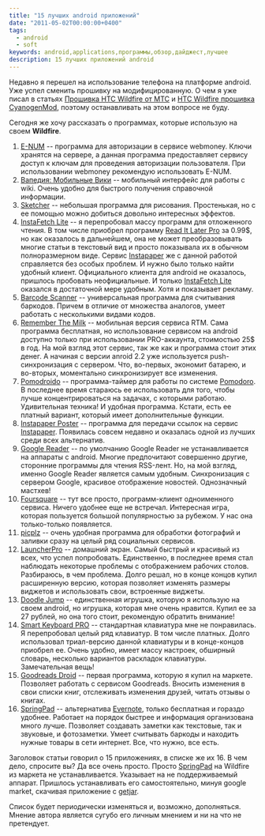 ```yaml
---
title: "15 лучших android приложений"
date: "2011-05-02T00:00:00+0400"
tags:
  - android
  - soft
keywords: android,applications,программы,обзор,дайджест,лучшее
description: 15 лучших приложений android
---
```

Недавно я перешел на использование телефона на платформе android. Уже успел сменить прошивку на модифицированную. О чем я уже писал в статьях [Прошивка HTC Wildfire от МТС][] и [HTC Wildfire прошивка CyanogenMod][], поэтому останавливать на этом вопросе не буду.

Сегодня же хочу рассказать о программах, которые использую на своем **Wildfire**.

1. [E-NUM][] -- программа для авторизации в сервисе webmoney. Ключи хранятся на сервере, а данная программа предоставляет сервису доступ к ключам для проведения авторизации пользователя. При использовании webmoney рекомендую использовать E-NUM.
2. [Вапедия: Мобильные Вики][1] -- мобильный интерфейс для работы с wiki. Очень удобно для быстрого получения справочной информации.
3. [Sketcher][] -- небольшая программа для рисования. Простенькая, но с ее помощью можно добиться довольно интересных эффектов.
4. [InstaFetch Lite][] -- я перепробовал массу программ для отложенного чтения. В том числе приобрел программу [Read It Later Pro][] за 0.99$, но как оказалось в дальнейшем, она не может преобразовывать многие статьи в текстовый вид и просто показывала их в обычном полноразмерном виде. Сервис [Instapaper][] же с данной работой справляется без особых проблем. И нужно было только найти удобный клиент. Официального клиента для android не оказалось, пришлось пробовать неофициальные. И только [InstaFetch Lite][]
оказался в достаточной мере удобным. Хотя и показывает рекламу.
5. [Barcode Scanner][] -- универсальная программа для считывания баркодов. Причем в отличие от множества аналогов, умеет работать с несколькими видами кодов.
6. [Remember The Milk][] -- мобильная версия сервиса RTM. Сама программа бесплатная, но использование сервисом на android доступно только при использовании PRO-аккаунта, стоимостью 25$ в год. На мой взгляд этот сервис, так же как и программа стоит этих денег.
А начиная с версии anroid 2.2 уже используется push-синхронизация с сервером. Что, во-первых, экономит батарею, и во-вторых, моментально синхронизирует все изменения.
7. [Pomodroido][] -- программа-таймер для работы по системе [Pomodoro][]. В последнее время стараюсь ее использовать для того, чтобы лучше концентрироваться на задачах, с которыми работаю. Удивительная техника! И удобная программа. Кстати, есть ее платный вариант, который имеет дополнительные функции.
8. [Instapaper Poster][] -- программа для передачи ссылок на сервис [Instapaper][]. Появилась совсем недавно и оказалась одной из лучших среди всех альтернатив.
9. [Google Reader][] -- по умолчанию Google Reader не устанавливается на аппараты с android. Многие предпочитают совершенно другие, сторонние программы для чтения RSS-лент. Но, на мой взгляд, именно Google Reader является самым удобным. Синхронизация с сервером
Google, красивое отображение новостей. Однозначный мастхев!
10. [Foursquare][] -- тут все просто, программ-клиент одноименного сервиса. Ничего удобнее еще не встречал. Интересная игра, которая пользуется большой популярностью за рубежом. У нас она только-только появляется.
11. [picplz][] -- очень удобная программа для обработки фотографий и заливки сразу на целый ряд социальных сервисов.
12. [LauncherPro][] -- домашний экран. Самый быстрый и красивый из всех, что успел попробовать. Единственно, в последнее время стал наблюдать некоторые проблемы с отображением рабочих столов. Разбираюсь, в чем проблема. Долго решал, но в конце концов купил расширенную версию, которая позволяет изменять размеры виджетов и использовать свои, встроенные виджеты.
13. [Doodle Jump][] -- единственная игрушка, которую я использую на своем android, но игрушка, которая мне очень нравится. Купил ее за 27 рублей, но она того стоит, рекомендую обратить внимание!
14. [Smart Keyboard PRO][] -- стандартная клавиатура мне не понравилась. Я перепробовал целый ряд клавиатур. В том числе платных. Долго использовал триал-версию данной клавиатуры и в конце-концов приобрел ее. Очень удобно, имеет массу настроек, обширный словарь, несколько вариантов раскладок клавиатуры. Замечательная вещь!
15. [Goodreads Droid][] -- первая программа, которую я купил на маркете. Позволяет работать с сервисом Goodreads. Вносить изменения в свои списки книг, отслеживать изменения друзей, читать отзывы о книгах.
16. [SpringPad][] -- альтернатива [Evernote][], только бесплатная и гораздо удобнее. Работает на порядок быстрее и информация организована много лучше. Позволяет создавать заметки как текстовые, так и звуковые, и фотозаметки. Умеет считывать баркоды и находить
нужные товары в сети интернет. Все, что нужно, все есть.

Заголовок статьи говорил о 15 приложениях, в списке же их 16. В чем дело, спросите вы? Да все очень просто. Просто [SpringPad][] на Wildfire из маркета не устанавливается. Указывает на не поддерживаемый аппарат. Пришлось устанавливать его самостоятельно, минуя google market, скачивая приложение с [getjar][].

Список будет периодически изменяться и, возможно, дополняться. Мнение автора является сугубо его личным мнением и ни на что не претендует.

[Прошивка HTC Wildfire от МТС]: /2011/02/27/proshivka-htc-wildfire-ot-mts/
  "Прошивка HTC Wildfire от МТС"
[E-NUM]: https://market.android.com/details?id=ru.e_num "E-NUM"
[1]: https://market.android.com/details?id=com.taptu.wapedia.android
  "Вапедия: Мобильные Вики"
[Sketcher]: https://market.android.com/details?id=org.sketcher
  "Sketcher"
[InstaFetch Lite]: https://market.android.com/details?id=pl.immortal.instafetch
  "InstaFetch Lite"
[Read It Later Pro]: https://market.android.com/details?id=com.ideashower.readitlater.pro
  "Read It Later Pro"
[Instapaper]: http://www.instapaper.com "Instapaper"
[Barcode Scanner]: https://market.android.com/details?id=com.google.zxing.client.android
  "Barcode Scanner"
[Remember The Milk]: https://market.android.com/details?id=com.rememberthemilk.MobileRTM
  "Remember The Milk"
[Pomodroido]: https://market.android.com/details?id=net.artifix.pomodroido.free
  "Pomodroido"
[Pomodoro]: http://www.pomodorotechnique.com/ "Pomodoro"
[Instapaper Poster]: https://market.android.com/details?id=dk.southbound.instapaper
  "Instapaper Poster"
[Google Reader]: https://market.android.com/details?id=com.google.android.apps.reader
  "Google Reader"
[Foursquare]: https://market.android.com/details?id=com.joelapenna.foursquared
  "Foursquare"
[picplz]: https://market.android.com/details?id=com.picplz.rangefinder "picplz"
[LauncherPro]: https://market.android.com/details?id=com.fede.launcher "LauncherPro"
[Doodle Jump]: https://market.android.com/details?id=com.realarcade.DOJ "Doodle Jump"
[Smart Keyboard PRO]: https://market.android.com/details?id=net.cdeguet.smartkeyboardpro
  "Smart Keyboard PRO"
[Goodreads Droid]: https://market.android.com/details?id=hactar.goodreads "Goodreads Droid"
[SpringPad]: https://market.android.com/details?id=com.springpad "SpringPad"
[Evernote]: https://www.evernote.com "Evernote"
[HTC Wildfire прошивка CyanogenMod]: /2011/04/13/cyanogenmod-wildfire/
  "HTC Wildfire прошивка CyanogenMod"
[getjar]: http://www.getjar.com/ "GetJar"

